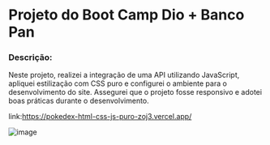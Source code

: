 # Projeto do Boot Camp Dio + Banco Pan 


### Descrição:

Neste projeto, realizei a integração de uma API utilizando JavaScript, apliquei estilização com CSS puro e configurei o ambiente para o desenvolvimento do site. Assegurei que o projeto fosse responsivo e adotei boas práticas durante o desenvolvimento.

link:https://pokedex-html-css-js-puro-zoj3.vercel.app/


![image](https://github.com/GabrielBorges-dev/Pokedex-html-css-js-Puro/assets/69394205/4184b24f-2e64-4398-a75d-8fa1f284039d)

